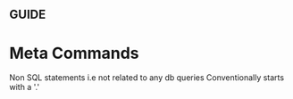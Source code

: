 ## GUIDE

# Meta Commands

Non SQL statements i.e not related to any db queries
Conventionally starts with a '.'
